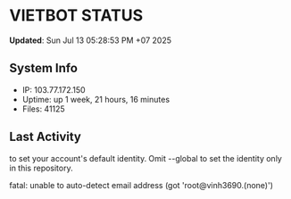 # VIETBOT STATUS
**Updated**: Sun Jul 13 05:28:53 PM +07 2025

## System Info
- IP: 103.77.172.150
- Uptime: up 1 week, 21 hours, 16 minutes
- Files: 41125

## Last Activity

to set your account's default identity.
Omit --global to set the identity only in this repository.

fatal: unable to auto-detect email address (got 'root@vinh3690.(none)')
